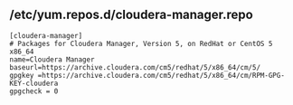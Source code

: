 ## /etc/yum.repos.d/cloudera-manager.repo

```
[cloudera-manager]
# Packages for Cloudera Manager, Version 5, on RedHat or CentOS 5 x86_64
name=Cloudera Manager
baseurl=https://archive.cloudera.com/cm5/redhat/5/x86_64/cm/5/
gpgkey =https://archive.cloudera.com/cm5/redhat/5/x86_64/cm/RPM-GPG-KEY-cloudera 
gpgcheck = 0
```
 
